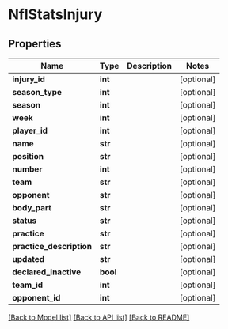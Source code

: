 # NflStatsInjury

## Properties
Name | Type | Description | Notes
------------ | ------------- | ------------- | -------------
**injury_id** | **int** |  | [optional] 
**season_type** | **int** |  | [optional] 
**season** | **int** |  | [optional] 
**week** | **int** |  | [optional] 
**player_id** | **int** |  | [optional] 
**name** | **str** |  | [optional] 
**position** | **str** |  | [optional] 
**number** | **int** |  | [optional] 
**team** | **str** |  | [optional] 
**opponent** | **str** |  | [optional] 
**body_part** | **str** |  | [optional] 
**status** | **str** |  | [optional] 
**practice** | **str** |  | [optional] 
**practice_description** | **str** |  | [optional] 
**updated** | **str** |  | [optional] 
**declared_inactive** | **bool** |  | [optional] 
**team_id** | **int** |  | [optional] 
**opponent_id** | **int** |  | [optional] 

[[Back to Model list]](../README.md#documentation-for-models) [[Back to API list]](../README.md#documentation-for-api-endpoints) [[Back to README]](../README.md)

